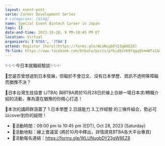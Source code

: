 ```yaml
---
layout: event-post
serie: Career Development Series
# categories: [blog]
name: Special Event Biotech Career in Japan
tags: []
date-and-time: 2023-10-28, 9 PM–10:45 PM ET
location: Virtual
organizers: ['BTBA', 'JTBA']
attend: Register [here](https://forms.gle/WLUNugbDY23gW8EZ8)
fb-link: https://www.facebook.com/btbatw/posts/pfbid0zVK97qgqQSmmWTa1Gm67JwTg8Q4A8CPyPFd31V9d4sF23ELoTGZLV6FXLtSHR5Nyl
---
```


✨✨✨今日本就職經驗談✨✨✨

🍣您是否曾想過到日本發展，但礙於不會日文、沒有日本學歷、資訊不透明等障礙而猶豫不決？

🍜日本台灣生技協會 (JTBA) 與BTBA將於10月28日於線上合辦一場日本求/轉職介紹的活動，專為還在猶豫的你精心打造！

🍙本次的講師群涵蓋了 1.日本學歷 2.日語能力 3.工作經驗 的三條件組合，勢必可以cover到你的疑問！

- 🌸活動時間：09:00 pm to 10:45 pm (EDT), Oct 28, 2023 (Saturday)
- 🗼活動地點：線上會議室 (將於10月中釋出，詳情請見BTBA各大平台專頁)
- 🎏活動報名連結：<https://forms.gle/WLUNugbDY23gW8EZ8>
